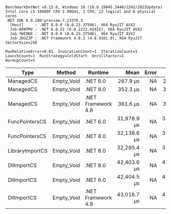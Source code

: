 ```

BenchmarkDotNet v0.13.8, Windows 10 (10.0.19045.3448/22H2/2022Update)
Intel Core i5-10400F CPU 2.90GHz, 1 CPU, 12 logical and 6 physical cores
.NET SDK 8.0.100-preview.7.23376.3
  [Host]     : .NET 8.0.0 (8.0.23.37506), X64 RyuJIT AVX2
  Job-QXNTMV : .NET 6.0.22 (6.0.2223.42425), X64 RyuJIT AVX2
  Job-YWIDNX : .NET 8.0.0 (8.0.23.37506), X64 RyuJIT AVX2
  Job-JDGZJP : .NET Framework 4.8.1 (4.8.9181.0), X64 RyuJIT VectorSize=256

MaxRelativeError=0.01  InvocationCount=1  IterationCount=1  
LaunchCount=1  RunStrategy=ColdStart  UnrollFactor=1  
WarmupCount=5  

```
| Type            | Method     | Runtime            | Mean        | Error | Median      | Min         | Max         | Allocated |
|---------------- |----------- |------------------- |------------:|------:|------------:|------------:|------------:|----------:|
| ManagedCS       | Empty_Void | .NET 6.0           |    267.9 μs |    NA |    267.9 μs |    267.9 μs |    267.9 μs |     640 B |
| ManagedCS       | Empty_Void | .NET 8.0           |    352.3 μs |    NA |    352.3 μs |    352.3 μs |    352.3 μs |     400 B |
| ManagedCS       | Empty_Void | .NET Framework 4.8 |    361.6 μs |    NA |    361.6 μs |    361.6 μs |    361.6 μs |         - |
| FuncPointersCS  | Empty_Void | .NET 6.0           | 31,978.9 μs |    NA | 31,978.9 μs | 31,978.9 μs | 31,978.9 μs |     640 B |
| FuncPointersCS  | Empty_Void | .NET 8.0           | 32,138.6 μs |    NA | 32,138.6 μs | 32,138.6 μs | 32,138.6 μs |     400 B |
| LibraryImportCS | Empty_Void | .NET 8.0           | 32,295.4 μs |    NA | 32,295.4 μs | 32,295.4 μs | 32,295.4 μs |     400 B |
| DllImportCS     | Empty_Void | .NET 8.0           | 42,403.6 μs |    NA | 42,403.6 μs | 42,403.6 μs | 42,403.6 μs |     400 B |
| DllImportCS     | Empty_Void | .NET 6.0           | 42,404.5 μs |    NA | 42,404.5 μs | 42,404.5 μs | 42,404.5 μs |     640 B |
| DllImportCS     | Empty_Void | .NET Framework 4.8 | 43,018.7 μs |    NA | 43,018.7 μs | 43,018.7 μs | 43,018.7 μs |         - |
